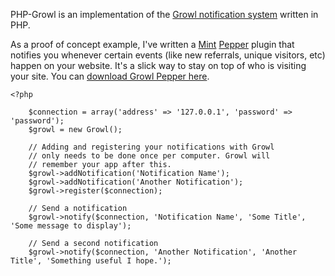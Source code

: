PHP-Growl is an implementation of the [Growl notification system](http://growl.info) written in PHP.

As a proof of concept example, I've written a [Mint](http://haveamint.com) [Pepper](http://haveamint.com/peppermill/) plugin that notifies you whenever certain events (like new referrals, unique visitors, etc) happen on your website. It's a slick way to stay on top of who is visiting your site. You can [download Growl Pepper here](http://www.haveamint.com/peppermill/pepper/49/growl/).

    <?php

        $connection = array('address' => '127.0.0.1', 'password' => 'password');
        $growl = new Growl();
        
        // Adding and registering your notifications with Growl
        // only needs to be done once per computer. Growl will
        // remember your app after this.
        $growl->addNotification('Notification Name');
        $growl->addNotification('Another Notification');
        $growl->register($connection);
        
        // Send a notification
        $growl->notify($connection, 'Notification Name', 'Some Title', 'Some message to display');
        
        // Send a second notification
        $growl->notify($connection, 'Another Notification', 'Another Title', 'Something useful I hope.');
